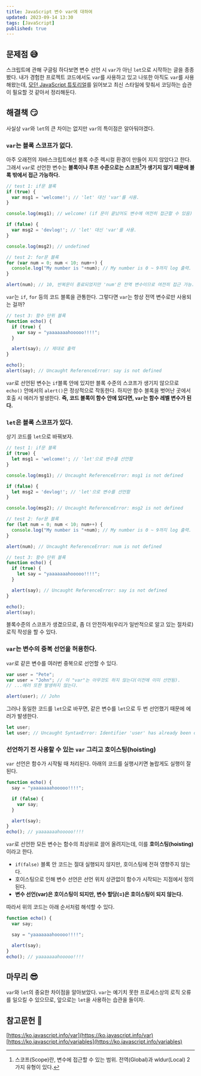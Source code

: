 ```yaml
---
title: JavaScript 변수 var에 대하여
updated: 2023-09-14 13:30
tags: [JavaScript]
published: true
---
```


## 문제점 &#128517;
스크립트에 관해 구글링 하다보면 변수 선언 시 `var`가 아닌 `let`으로 시작하는 글을 종종 봤다. 내가 경험한 프로젝트 코드에서도 `var`를 사용하고 있고 나또한 아직도 `var`를 사용해왔는데, [모던 JavaScript 튜토리얼](https://ko.javascript.info/)를 읽어보고 최신 스타일에 맞춰서 코딩하는 습관이 필요할 것 같아서 정리해둔다.



## 해결책 &#128527;
사실상 `var`와 `let`의 큰 차이는 없지만 `var`의 특이점은 알아둬야겠다.

### `var`는 블록 스코프가 없다.
아주 오래전의 자바스크립트에선 블록 수준 렉시컬 환경이 만들어 지지 않았다고 한다. 그래서 `var`로 선언한 변수는 **블록이나 루프 수준으로는 스코프[^1]가 생기지 않기 때문에 블록 밖에서 접근 가능하다.** 
```javascript
// test 1: if문 블록
if (true) {
  var msg1 = 'welcome!'; // 'let' 대신 'var'를 사용.
}

console.log(msg1); // welcome! (if 문이 끝났어도 변수에 여전히 접근할 수 있음)

if (false) {
  var msg2 = 'devlog!'; // 'let' 대신 'var'를 사용.
}

console.log(msg2); // undefined
```
```javascript
// test 2: for문 블록
for (var num = 0; num < 10; num++) {
  console.log("My number is "+num); // My number is 0 ~ 9까지 log 출력.
}

alert(num); // 10, 반복문이 종료되었지만 'num'은 전역 변수이므로 여전히 접근 가능.
```
`var`는 `if`, `for` 등의 코드 블록을 관통한다. 그렇다면 `var`는 항상 전역 변수로만 사용되는 걸까?
```javascript
// test 3: 함수 단위 블록
function echo() {
  if (true) {
    var say = "yaaaaaaahooooo!!!!";
  }

  alert(say); // 제대로 출력
}

echo();
alert(say); // Uncaught ReferenceError: say is not defined
```
`var`로 선언된 변수는 `if`블록 안에 있지만 블록 수준의 스코프가 생기지 않으므로 `echo()` 안에서의 `alert()`은 정상적으로 작동한다. 하지만 함수 블록을 벗어난 곳에서 호출 시 에러가 발생한다. **즉, 코드 블록이 함수 안에 있다면, `var`는 함수 레벨 변수가 된다.**

### `let`은 블록 스코프가 있다.
상기 코드를 `let`으로 바꿔보자.
```javascript
// test 1: if문 블록
if (true) {
  let msg1 = 'welcome!'; // 'let'으로 변수를 선언함
}

console.log(msg1); // Uncaught ReferenceError: msg1 is not defined

if (false) {
  let msg2 = 'devlog!'; // 'let'으로 변수를 선언함
}

console.log(msg2); // Uncaught ReferenceError: msg2 is not defined
```
```javascript
// test 2: for문 블록
for (let num = 0; num < 10; num++) {
  console.log("My number is "+num); // My number is 0 ~ 9까지 log 출력.
}

alert(num); // Uncaught ReferenceError: num is not defined
```
```javascript
// test 3: 함수 단위 블록
function echo() {
  if (true) {
    let say = "yaaaaaaahooooo!!!!";
  }

  alert(say); // Uncaught ReferenceError: say is not defined
}

echo();
alert(say);
```
블록수준의 스코프가 생겼으므로, 좀 더 안전하게(우리가 일반적으로 알고 있는 절차로) 로직 작성을 할 수 있다.

### `var`는 변수의 중복 선언을 허용한다.
`var`로 같은 변수를 여러번 중복으로 선언할 수 있다.
```javascript
var user = "Pete";
var user = "John"; // 이 "var"는 아무것도 하지 않는다(이전에 이미 선언됨).
// ...에러 또한 발생하지 않는다.

alert(user); // John
```
그러나 동일한 코드를 `let`으로 바꾸면, 같은 변수를 `let`으로 두 번 선언했기 때문에 에러가 발생한다.
```javascript
let user;
let user; // Uncaught SyntaxError: Identifier 'user' has already been declared
```

### 선언하기 전 사용할 수 있는 `var` 그리고 호이스팅(hoisting)
`var` 선언은 함수가 시작될 때 처리된다. 아래의 코드를 실행시키면 놀랍게도 실행이 잘된다.
```javascript
function echo() {
  say = "yaaaaaaahooooo!!!!";

  if (false) {
    var say;
  }

  alert(say);
}
echo(); // yaaaaaaahooooo!!!!
```
`var`로 선언한 모든 변수는 함수의 최상위로 끌어 올려지는데, 이를 **호이스팅(hoisting)** 이라고 한다. 
- `if(false)` 블록 안 코드는 절대 실행되지 않지만, 호이스팅에 전혀 영향주지 않는다. 
- 호이스팅으로 인해 변수 선언은 선언 위치 상관없이 함수가 시작되는 지점에서 정의된다.
- **변수 선언(var)은 호이스팅이 되지만, 변수 할당(=)은 호이스팅이 되지 않는다.**
  
따라서 위의 코드는 아래 순서처럼 해석할 수 있다.
```javascript
function echo() {
  var say;

  say = "yaaaaaaahooooo!!!!";

  alert(say);
}
echo(); // yaaaaaaahooooo!!!!
```



## 마무리 &#128526;
`var`와 `let`의 중요한 차이점을 알아보았다. `var`는 예기치 못한 프로세스상의 로직 오류를 일으킬 수 있으므로, 앞으로는 `let`을 사용하는 습관을 들이자.



## 참고문헌 &#128221;
[https://ko.javascript.info/var](https://ko.javascript.info/var)   
[https://ko.javascript.info/variables](https://ko.javascript.info/variables)



[^1]: 스코프(Scope)란, 변수에 접근할 수 있는 범위. 전역(Global)과 wldur(Local) 2가지 유형이 있다.